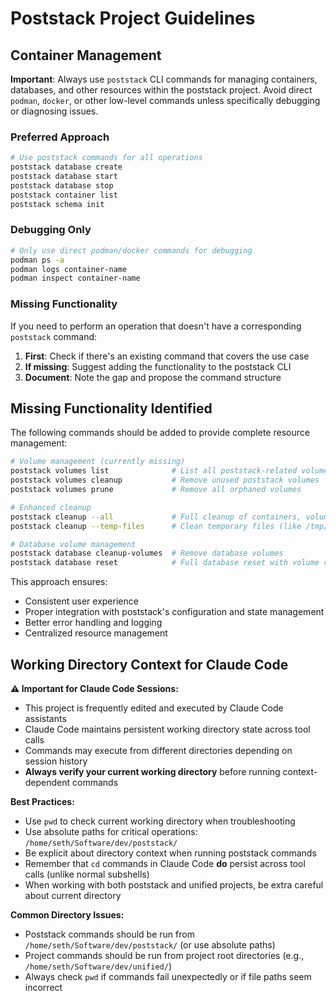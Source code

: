 # Poststack Project Guidelines

## Container Management

**Important**: Always use `poststack` CLI commands for managing containers, databases, and other resources within the poststack project. Avoid direct `podman`, `docker`, or other low-level commands unless specifically debugging or diagnosing issues.

### Preferred Approach

```bash
# Use poststack commands for all operations
poststack database create
poststack database start
poststack database stop
poststack container list
poststack schema init
```

### Debugging Only

```bash
# Only use direct podman/docker commands for debugging
podman ps -a
podman logs container-name
podman inspect container-name
```

### Missing Functionality

If you need to perform an operation that doesn't have a corresponding `poststack` command:

1. **First**: Check if there's an existing command that covers the use case
2. **If missing**: Suggest adding the functionality to the poststack CLI
3. **Document**: Note the gap and propose the command structure

## Missing Functionality Identified

The following commands should be added to provide complete resource management:

```bash
# Volume management (currently missing)
poststack volumes list              # List all poststack-related volumes
poststack volumes cleanup           # Remove unused poststack volumes
poststack volumes prune             # Remove all orphaned volumes

# Enhanced cleanup
poststack cleanup --all             # Full cleanup of containers, volumes, temp files
poststack cleanup --temp-files      # Clean temporary files (like /tmp/poststack_*)

# Database volume management
poststack database cleanup-volumes  # Remove database volumes
poststack database reset            # Full database reset with volume cleanup
```

This approach ensures:

- Consistent user experience
- Proper integration with poststack's configuration and state management
- Better error handling and logging
- Centralized resource management

## Working Directory Context for Claude Code

**⚠️ Important for Claude Code Sessions:**
- This project is frequently edited and executed by Claude Code assistants
- Claude Code maintains persistent working directory state across tool calls
- Commands may execute from different directories depending on session history
- **Always verify your current working directory** before running context-dependent commands

**Best Practices:**
- Use `pwd` to check current working directory when troubleshooting
- Use absolute paths for critical operations: `/home/seth/Software/dev/poststack/`
- Be explicit about directory context when running poststack commands
- Remember that `cd` commands in Claude Code **do** persist across tool calls (unlike normal subshells)
- When working with both poststack and unified projects, be extra careful about current directory

**Common Directory Issues:**
- Poststack commands should be run from `/home/seth/Software/dev/poststack/` (or use absolute paths)
- Project commands should be run from project root directories (e.g., `/home/seth/Software/dev/unified/`)
- Always check `pwd` if commands fail unexpectedly or if file paths seem incorrect